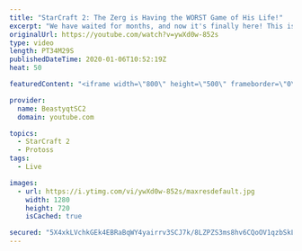 ```yaml
---
title: "StarCraft 2: The Zerg is Having the WORST Game of His Life!"
excerpt: "We have waited for months, and now it's finally here! This is the VOID RAYS to GRANDMASTER series! With the new balance changes to speedy Void Rays in the latest patch, we can now begin the series right! At this point in the series, we are introducing other units into the composition to make the games"
originalUrl: https://youtube.com/watch?v=ywXd0w-852s
type: video
length: PT34M29S
publishedDateTime: 2020-01-06T10:52:19Z
heat: 50

featuredContent: "<iframe width=\"800\" height=\"500\" frameborder=\"0\" src=\"https://www.youtube.com/embed/ywXd0w-852s\" allow=\"accelerometer; autoplay; encrypted-media; gyroscope; picture-in-picture\" allowfullscreen></iframe>"

provider:
  name: BeastyqtSC2
  domain: youtube.com

topics:
  - StarCraft 2
  - Protoss
tags:
  - Live

images:
  - url: https://i.ytimg.com/vi/ywXd0w-852s/maxresdefault.jpg
    width: 1280
    height: 720
    isCached: true

secured: "5X4xkLVchkGEk4EBRaBqWY4yairrv3SCJ7k/8LZPZS3ms8hv6CQoOV1qzbSkL9ID42hqgbGOutwCsoDRMt5+FGPHy5KPaLYqzNg6oQni5aVkybgPGvvabBo0zYe+eKjpysWC0DAsE7AlbKOCez+YMCVFqjdtYPRHFkOEPwEDOkFkZ0snwuY0QQ6kg7lcYqTkYqEVPbHvDp30o+dRezduFncF3EEUCAv5vVCwg+Y8k1gw2cL6qbG3EHK8feGqI4pqnP2tT1pxkbKL+m9eON2493Fsr47O4S2SxbOgTakFCs+p5D1SPNBOfZ2GPuvvvoR6F1EmsBr8rW8mxcMgn0Xt4YVC5wQQQwLFWEjx0ZjduAvPxgHK/3/VCtc3YUKN0/a53hy5NuPkarzYZzLCGiAP+WxjbZU8VcxpZR4H+qsJ7WM=;Mw7Sd0rK+t8DSzujhe+5tA=="
---
```



